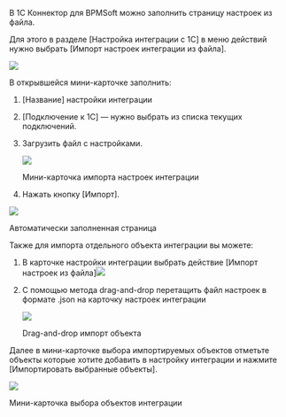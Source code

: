 В 1С Коннектор для BPMSoft можно заполнить страницу настроек из файла.

Для этого в разделе [Настройка интеграции с 1С] в меню действий нужно выбрать [Импорт настроек интеграции из файла].

![](https://samarasoft.com/wp-content/uploads/2017/11/1Cimjson-1024x546.png)

В открывшейся мини-карточке заполнить:

1. [Название] настройки интеграции
2. [Подключение к 1C] — нужно выбрать из списка текущих подключений.
3. Загрузить файл с настройками.
    
    ![](https://samarasoft.com/wp-content/uploads/2017/11/1%D0%A1Imjs.png)
    
    Мини-карточка импорта настроек интеграции
    
4. Нажать кнопку [Импорт].

![](https://samarasoft.com/wp-content/uploads/2017/11/1%D0%A1imjssave.png)

Автоматически заполненная страница

Также для импорта отдельного объекта интеграции вы можете:

1. В карточке настройки интеграции выбрать действие [Импорт настроек из файла]![](https://samarasoft.com/wp-content/uploads/2017/11/1Cimjsselect.png)
2. С помощью метода drag-and-drop перетащить файл настроек в формате .json на карточку настроек интеграции
    
    ![](https://samarasoft.com/wp-content/uploads/2017/11/1%D0%A1DnD-1024x461.png)
    
    Drag-and-drop импорт объекта
    

Далее в мини-карточке выбора импортируемых объектов отметьте объекты которые хотите добавить в настройку интеграции и нажмите [Импортировать выбранные объекты].

![](https://samarasoft.com/wp-content/uploads/2017/11/1Cimjsselects.png)

Мини-карточка выбора объектов интеграции